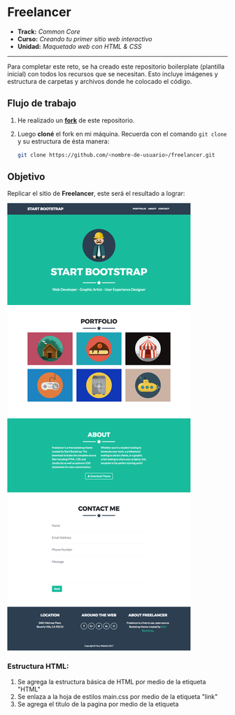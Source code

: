 # Freelancer

* **Track:** _Common Core_
* **Curso:** _Creando tu primer sitio web interactivo_
* **Unidad:** _Maquetado web con HTML & CSS_

***

Para completar este reto, se ha creado este repositorio boilerplate (plantilla
inicial) con todos los recursos que se necesitan. Esto incluye imágenes y
estructura de carpetas y archivos donde he colocado el código.

## Flujo de trabajo

1. He realizado un [**fork**](https://gist.github.com/ivandevp/1de47ae69a5e139a6622d78c882e1f74)
   de este repositorio.

2. Luego **cloné** el fork en mi máquina. Recuerda con el comando `git clone`
y su estructura de ésta manera:

   ```bash
   git clone https://github.com/<nombre-de-usuario>/freelancer.git
   ```

## Objetivo

Replicar el sitio de **Freelancer**, este será el resultado
a lograr:

![Freelancer Website](docs/fullpage.png)

### Estructura HTML:

1. Se agrega la estructura básica de HTML por medio de la etiqueta "HTML"
2. Se enlaza a la hoja de estilos main.css por medio de la etiqueta "link"
3. Se agrega el titulo de la pagina por medio de la etiqueta <title> dentro de la estructura head
4. Para crear el menú principal de nuestra página se agrega la etiqueta <header>
y dentro de ella una clase (class) que indique el nombre de nuestro contenedor.
Dentro del contenedor se especifican las diferentes opciones que el usuario podrá seleccionar en el menú.
5. Por medio de un float se posiciona el contenedor del menú
6. Despues por medio de una sección (primera) se definirá 
